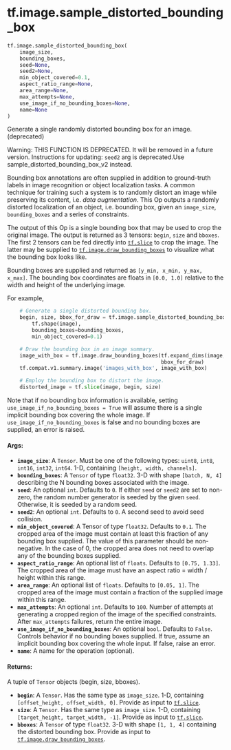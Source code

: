 <div itemscope itemtype="http://developers.google.com/ReferenceObject">
<meta itemprop="name" content="tf.image.sample_distorted_bounding_box" />
<meta itemprop="path" content="Stable" />
</div>

# tf.image.sample_distorted_bounding_box

``` python
tf.image.sample_distorted_bounding_box(
    image_size,
    bounding_boxes,
    seed=None,
    seed2=None,
    min_object_covered=0.1,
    aspect_ratio_range=None,
    area_range=None,
    max_attempts=None,
    use_image_if_no_bounding_boxes=None,
    name=None
)
```

Generate a single randomly distorted bounding box for an image. (deprecated)

Warning: THIS FUNCTION IS DEPRECATED. It will be removed in a future version.
Instructions for updating:
`seed2` arg is deprecated.Use sample_distorted_bounding_box_v2 instead.

Bounding box annotations are often supplied in addition to ground-truth labels
in image recognition or object localization tasks. A common technique for
training such a system is to randomly distort an image while preserving
its content, i.e. *data augmentation*. This Op outputs a randomly distorted
localization of an object, i.e. bounding box, given an `image_size`,
`bounding_boxes` and a series of constraints.

The output of this Op is a single bounding box that may be used to crop the
original image. The output is returned as 3 tensors: `begin`, `size` and
`bboxes`. The first 2 tensors can be fed directly into <a href="../../tf/slice.md"><code>tf.slice</code></a> to crop the
image. The latter may be supplied to <a href="../../tf/image/draw_bounding_boxes.md"><code>tf.image.draw_bounding_boxes</code></a> to
visualize what the bounding box looks like.

Bounding boxes are supplied and returned as `[y_min, x_min, y_max, x_max]`.
The
bounding box coordinates are floats in `[0.0, 1.0]` relative to the width and
height of the underlying image.

For example,

```python
    # Generate a single distorted bounding box.
    begin, size, bbox_for_draw = tf.image.sample_distorted_bounding_box(
        tf.shape(image),
        bounding_boxes=bounding_boxes,
        min_object_covered=0.1)

    # Draw the bounding box in an image summary.
    image_with_box = tf.image.draw_bounding_boxes(tf.expand_dims(image, 0),
                                                  bbox_for_draw)
    tf.compat.v1.summary.image('images_with_box', image_with_box)

    # Employ the bounding box to distort the image.
    distorted_image = tf.slice(image, begin, size)
```

Note that if no bounding box information is available, setting
`use_image_if_no_bounding_boxes = True` will assume there is a single implicit
bounding box covering the whole image. If `use_image_if_no_bounding_boxes` is
false and no bounding boxes are supplied, an error is raised.

#### Args:

* <b>`image_size`</b>: A `Tensor`. Must be one of the following types: `uint8`, `int8`,
    `int16`, `int32`, `int64`. 1-D, containing `[height, width, channels]`.
* <b>`bounding_boxes`</b>: A `Tensor` of type `float32`. 3-D with shape `[batch, N, 4]`
    describing the N bounding boxes associated with the image.
* <b>`seed`</b>: An optional `int`. Defaults to `0`. If either `seed` or `seed2` are
    set to non-zero, the random number generator is seeded by the given
    `seed`.  Otherwise, it is seeded by a random seed.
* <b>`seed2`</b>: An optional `int`. Defaults to `0`. A second seed to avoid seed
    collision.
* <b>`min_object_covered`</b>: A Tensor of type `float32`. Defaults to `0.1`. The
    cropped area of the image must contain at least this fraction of any
    bounding box supplied. The value of this parameter should be non-negative.
    In the case of 0, the cropped area does not need to overlap any of the
    bounding boxes supplied.
* <b>`aspect_ratio_range`</b>: An optional list of `floats`. Defaults to `[0.75,
    1.33]`. The cropped area of the image must have an aspect ratio = width /
    height within this range.
* <b>`area_range`</b>: An optional list of `floats`. Defaults to `[0.05, 1]`. The
    cropped area of the image must contain a fraction of the supplied image
    within this range.
* <b>`max_attempts`</b>: An optional `int`. Defaults to `100`. Number of attempts at
    generating a cropped region of the image of the specified constraints.
    After `max_attempts` failures, return the entire image.
* <b>`use_image_if_no_bounding_boxes`</b>: An optional `bool`. Defaults to `False`.
    Controls behavior if no bounding boxes supplied. If true, assume an
    implicit bounding box covering the whole input. If false, raise an error.
* <b>`name`</b>: A name for the operation (optional).


#### Returns:

A tuple of `Tensor` objects (begin, size, bboxes).

* <b>`begin`</b>: A `Tensor`. Has the same type as `image_size`. 1-D, containing
  `[offset_height, offset_width, 0]`. Provide as input to
    <a href="../../tf/slice.md"><code>tf.slice</code></a>.
* <b>`size`</b>: A `Tensor`. Has the same type as `image_size`. 1-D, containing
  `[target_height, target_width, -1]`. Provide as input to
    <a href="../../tf/slice.md"><code>tf.slice</code></a>.
* <b>`bboxes`</b>: A `Tensor` of type `float32`. 3-D with shape `[1, 1, 4]` containing
  the distorted bounding box.
    Provide as input to <a href="../../tf/image/draw_bounding_boxes.md"><code>tf.image.draw_bounding_boxes</code></a>.